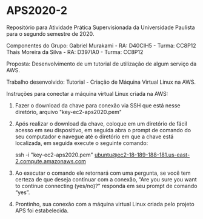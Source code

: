 # APS2020-2
Repositório para Atividade Prática Supervisionada da Universidade Paulista para o segundo semestre de 2020.

Componentes do Grupo:
Gabriel Murakami - RA: D40CIH5 - Turma: CC8P12
Thais Moreira da Silva - RA: D397IA0 - Turma: CC8P12

Proposta: Desenvolvimento de um tutorial de utilização de algum serviço da AWS.

Trabalho desenvolvido: Tutorial - Criação de Máquina Virtual Linux na AWS. 

Instruções para conectar a máquina virtual Linux criada na AWS:

1. Fazer o download da chave para conexão via SSH que está nesse diretório, arquivo "key-ec2-aps2020.pem"

2. Após realizar o download da chave, coloque em um diretório de fácil acesso em seu dispositivo, em seguida abra o prompt de comando do seu computador e navegue até o diretório em que a chave está localizada, em seguida execute o seguinte comando:

      ssh -i "key-ec2-aps2020.pem" ubuntu@ec2-18-189-188-181.us-east-2.compute.amazonaws.com

3. Ao executar o comando ele retornará com uma pergunta, se você tem certeza de que deseja continuar com a conexão, “Are you sure you want to continue connecting (yes/no)?” responda em seu prompt de comando “yes”. 

4. Prontinho, sua conexão com a máquina virtual Linux criada pelo projeto APS foi estabelecida.

